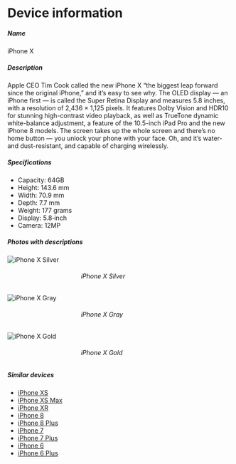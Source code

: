 # Device information 
##### *Name* 
iPhone X 
##### *Description* 
Apple CEO Tim Cook called the new iPhone X “the biggest leap forward since the original iPhone,” and it’s easy to see why. The OLED display — an iPhone first — is called the Super Retina Display and measures 5.8 inches, with a resolution of 2,436 × 1,125 pixels. It features Dolby Vision and HDR10 for stunning high-contrast video playback, as well as TrueTone dynamic white-balance adjustment, a feature of the 10.5-inch iPad Pro and the new iPhone 8 models. The screen takes up the whole screen and there’s no home button — you unlock your phone with your face. Oh, and it’s water- and dust-resistant, and capable of charging wirelessly.
##### *Specifications* 
- Capacity: 64GB 
- Height: 143.6 mm 
- Width: 70.9 mm 
- Depth: 7.7 mm 
- Weight: 177 grams 
- Display: 5.8‑inch 
- Camera: 12MP 
##### *Photos with descriptions* 
![iPhone X Silver](https://store.storeimages.cdn-apple.com/4668/as-images.apple.com/is/image/AppleInc/aos/published/images/i/ph/iphone/xs/iphone-xs-silver-select-2018?wid=470&hei=556&fmt=png-alpha&.v=1550795411708) 
###### &nbsp; &nbsp; &nbsp; &nbsp; &nbsp; &nbsp; &nbsp; &nbsp; &nbsp; &nbsp; &nbsp; &nbsp; &nbsp; &nbsp; &nbsp; &nbsp; &nbsp; &nbsp; &nbsp; &nbsp; &nbsp; *iPhone X Silver* 
![iPhone X Gray](https://store.storeimages.cdn-apple.com/4668/as-images.apple.com/is/image/AppleInc/aos/published/images/i/ph/iphone/xs/iphone-xs-space-select-2018?wid=470&hei=556&fmt=png-alpha&.v=1550795411619) 
###### &nbsp; &nbsp; &nbsp; &nbsp; &nbsp; &nbsp; &nbsp; &nbsp; &nbsp; &nbsp; &nbsp; &nbsp; &nbsp; &nbsp; &nbsp; &nbsp; &nbsp; &nbsp; &nbsp; &nbsp; &nbsp; *iPhone X Gray* 
![iPhone X Gold](https://store.storeimages.cdn-apple.com/4668/as-images.apple.com/is/image/AppleInc/aos/published/images/i/ph/iphone/xs/iphone-xs-gold-select-2018?wid=470&hei=556&fmt=png-alpha&.v=1550795410474) 
###### &nbsp; &nbsp; &nbsp; &nbsp; &nbsp; &nbsp; &nbsp; &nbsp; &nbsp; &nbsp; &nbsp; &nbsp; &nbsp; &nbsp; &nbsp; &nbsp; &nbsp; &nbsp; &nbsp; &nbsp; &nbsp; *iPhone X Gold* 
##### *Similar devices* 
- [iPhone XS](https://www.apple.com/iphone-xs/) 
- [iPhone XS Max](https://www.apple.com/iphone-xs/) 
- [iPhone XR](https://www.apple.com/iphone-xr/) 
- [iPhone 8](https://www.apple.com/shop/buy-iphone/iphone-8) 
- [iPhone 8 Plus](https://www.apple.com/shop/buy-iphone/iphone-8) 
- [iPhone 7](https://www.apple.com/shop/buy-iphone/iphone-7) 
- [iPhone 7 Plus](https://www.apple.com/shop/buy-iphone/iphone-7) 
- [iPhone 6](https://www.apple.com/iphone/compare/) 
- [iPhone 6 Plus](https://www.apple.com/iphone/compare/)
